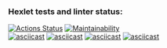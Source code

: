 ### Hexlet tests and linter status:
[![Actions Status](https://github.com/Siletskiy-igor/java-project-61/workflows/hexlet-check/badge.svg)](https://github.com/Siletskiy-igor/java-project-61/actions)  [![Maintainability](https://api.codeclimate.com/v1/badges/6d10fdca51c5394f404b/maintainability)](https://codeclimate.com/github/Siletskiy-igor/java-project-61/maintainability)  
  [![asciicast](https://asciinema.org/a/rWvd8mGRnpefTiXSIDQ8lXguJ.svg)](https://asciinema.org/a/rWvd8mGRnpefTiXSIDQ8lXguJ)
  [![asciicast](https://asciinema.org/a/OHINBQ5yoshsqogHRrcF1qEac.svg)](https://asciinema.org/a/OHINBQ5yoshsqogHRrcF1qEac)
  [![asciicast](https://asciinema.org/a/M51gf8aSGUWJTdbbE7G6zs5l7.svg)](https://asciinema.org/a/M51gf8aSGUWJTdbbE7G6zs5l7)
  [![asciicast](https://asciinema.org/a/l9KPJ2l5H68cAohuN46pxorTy.svg)](https://asciinema.org/a/l9KPJ2l5H68cAohuN46pxorTy)

